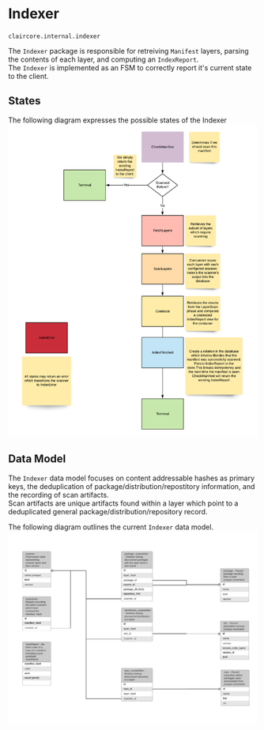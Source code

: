 # Indexer
`claircore.internal.indexer`  

The `Indexer` package is responsible for retreiving `Manifest` layers, parsing the contents of each layer, and computing an `IndexReport`.  
The `Indexer` is implemented as an FSM to correctly report it's current state to the client.  

## States
The following diagram expresses the possible states of the Indexer  
![indexer controller state diagram](./indexer_state_diagram.png "indexer controller state diagram")  

## Data Model
The `Indexer` data model focuses on content addressable hashes as primary keys, the deduplication of package/distribution/repostitory information, and the recording of scan artifacts.  
Scan artifacts are unique artifacts found within a layer which point to a deduplicated general package/distribution/repository record.  

The following diagram outlines the current `Indexer` data model.  
![indexer data model diagram](./indexer_data_model.png "indexer data model diagram")  

